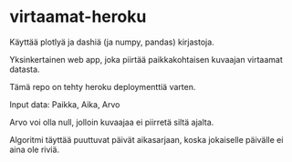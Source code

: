 # virtaamat-heroku

Käyttää plotlyä ja dashiä (ja numpy, pandas) kirjastoja.

Yksinkertainen web app, joka piirtää paikkakohtaisen kuvaajan virtaamat datasta.

Tämä repo on tehty heroku deploymenttiä varten.

Input data: Paikka, Aika, Arvo

Arvo voi olla null, jolloin kuvaajaa ei piirretä siltä ajalta.

Algoritmi täyttää puuttuvat päivät aikasarjaan, koska jokaiselle päivälle ei aina ole riviä.
